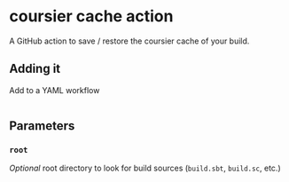 # coursier cache action

A GitHub action to save / restore the coursier cache of your build.

## Adding it

Add to a YAML workflow
```yaml

```

## Parameters

### `root`

*Optional* root directory to look for build sources (`build.sbt`, `build.sc`, etc.)
